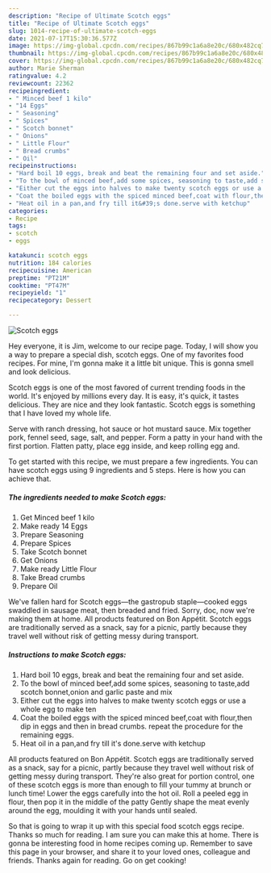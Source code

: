 ```yaml
---
description: "Recipe of Ultimate Scotch eggs"
title: "Recipe of Ultimate Scotch eggs"
slug: 1014-recipe-of-ultimate-scotch-eggs
date: 2021-07-17T15:30:36.577Z
image: https://img-global.cpcdn.com/recipes/867b99c1a6a8e20c/680x482cq70/scotch-eggs-recipe-main-photo.jpg
thumbnail: https://img-global.cpcdn.com/recipes/867b99c1a6a8e20c/680x482cq70/scotch-eggs-recipe-main-photo.jpg
cover: https://img-global.cpcdn.com/recipes/867b99c1a6a8e20c/680x482cq70/scotch-eggs-recipe-main-photo.jpg
author: Marie Sherman
ratingvalue: 4.2
reviewcount: 22362
recipeingredient:
- " Minced beef 1 kilo"
- "14 Eggs"
- " Seasoning"
- " Spices"
- " Scotch bonnet"
- " Onions"
- " Little Flour"
- " Bread crumbs"
- " Oil"
recipeinstructions:
- "Hard boil 10 eggs, break and beat the remaining four and set aside."
- "To the bowl of minced beef,add some spices, seasoning to taste,add scotch bonnet,onion and garlic paste and mix"
- "Either cut the eggs into halves to make twenty scotch eggs or use a whole egg to make ten"
- "Coat the boiled eggs with the spiced minced beef,coat with flour,then dip in eggs and then in bread crumbs. repeat the procedure for the remaining eggs."
- "Heat oil in a pan,and fry till it&#39;s done.serve with ketchup"
categories:
- Recipe
tags:
- scotch
- eggs

katakunci: scotch eggs 
nutrition: 184 calories
recipecuisine: American
preptime: "PT21M"
cooktime: "PT47M"
recipeyield: "1"
recipecategory: Dessert

---
```



![Scotch eggs](https://img-global.cpcdn.com/recipes/867b99c1a6a8e20c/680x482cq70/scotch-eggs-recipe-main-photo.jpg)

Hey everyone, it is Jim, welcome to our recipe page. Today, I will show you a way to prepare a special dish, scotch eggs. One of my favorites food recipes. For mine, I'm gonna make it a little bit unique. This is gonna smell and look delicious.

Scotch eggs is one of the most favored of current trending foods in the world. It's enjoyed by millions every day. It is easy, it's quick, it tastes delicious. They are nice and they look fantastic. Scotch eggs is something that I have loved my whole life.

Serve with ranch dressing, hot sauce or hot mustard sauce. Mix together pork, fennel seed, sage, salt, and pepper. Form a patty in your hand with the first portion. Flatten patty, place egg inside, and keep rolling egg and.


To get started with this recipe, we must prepare a few ingredients. You can have scotch eggs using 9 ingredients and 5 steps. Here is how you can achieve that.

<!--inarticleads1-->

##### The ingredients needed to make Scotch eggs:

1. Get  Minced beef 1 kilo
1. Make ready 14 Eggs
1. Prepare  Seasoning
1. Prepare  Spices
1. Take  Scotch bonnet
1. Get  Onions
1. Make ready  Little Flour
1. Take  Bread crumbs
1. Prepare  Oil


We&#39;ve fallen hard for Scotch eggs—the gastropub staple—cooked eggs swaddled in sausage meat, then breaded and fried. Sorry, doc, now we&#39;re making them at home. All products featured on Bon Appétit. Scotch eggs are traditionally served as a snack, say for a picnic, partly because they travel well without risk of getting messy during transport. 

<!--inarticleads2-->

##### Instructions to make Scotch eggs:

1. Hard boil 10 eggs, break and beat the remaining four and set aside.
1. To the bowl of minced beef,add some spices, seasoning to taste,add scotch bonnet,onion and garlic paste and mix
1. Either cut the eggs into halves to make twenty scotch eggs or use a whole egg to make ten
1. Coat the boiled eggs with the spiced minced beef,coat with flour,then dip in eggs and then in bread crumbs. repeat the procedure for the remaining eggs.
1. Heat oil in a pan,and fry till it&#39;s done.serve with ketchup


All products featured on Bon Appétit. Scotch eggs are traditionally served as a snack, say for a picnic, partly because they travel well without risk of getting messy during transport. They&#39;re also great for portion control, one of these scotch eggs is more than enough to fill your tummy at brunch or lunch time! Lower the eggs carefully into the hot oil. Roll a peeled egg in flour, then pop it in the middle of the patty Gently shape the meat evenly around the egg, moulding it with your hands until sealed. 

So that is going to wrap it up with this special food scotch eggs recipe. Thanks so much for reading. I am sure you can make this at home. There is gonna be interesting food in home recipes coming up. Remember to save this page in your browser, and share it to your loved ones, colleague and friends. Thanks again for reading. Go on get cooking!
